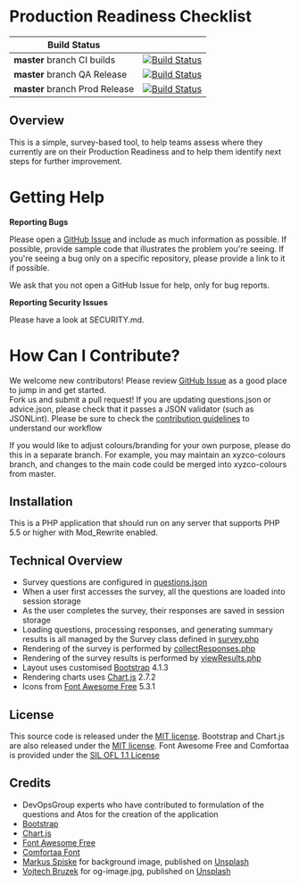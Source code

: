 # Production Readiness Checklist

| Build Status | |
| ------------ | - |
| **master** branch CI builds | [![Build Status](https://dev.azure.com/DevOpsGroupLtd/Production%20Readiness%20Review/_apis/build/status/devopsguys.production-readiness-review-build?branchName=master)](https://dev.azure.com/DevOpsGroupLtd/Production%20Readiness%20Review/_build/latest?definitionId=3&branchName=master) |
| **master** branch QA Release | [![Build Status](https://vsrm.dev.azure.com/DevOpsGroupLtd/_apis/public/Release/badge/68da88e0-91b0-4f79-9d6f-f4c34ee53d1f/2/3)](https://dev.azure.com/DevOpsGroupLtd/Production%20Readiness%20Review/_release?view=mine&definitionId=2) |
| **master** branch Prod Release | [![Build Status](https://vsrm.dev.azure.com/DevOpsGroupLtd/_apis/public/Release/badge/68da88e0-91b0-4f79-9d6f-f4c34ee53d1f/2/4)](https://dev.azure.com/DevOpsGroupLtd/Production%20Readiness%20Review/_release?view=mine&definitionId=2) |

## Overview

This is a simple, survey-based tool, to help teams assess where they currently are on their Production Readiness and to help them identify next steps for further improvement.


Getting Help
============

**Reporting Bugs**

Please open a [GitHub Issue](https://github.com/devopsguys/production-readiness-review/issues) 
and include as much information as possible.  If possible, provide sample code
that illustrates the problem you're seeing.  If you're seeing a bug only
on a specific repository, please provide a link to it if possible.

We ask that you not open a GitHub Issue for help, only for bug reports.

**Reporting Security Issues**

Please have a look at SECURITY.md.

How Can I Contribute?
==================================

We welcome new contributors!  Please review  [GitHub Issue](https://github.com/devopsguys/production-readiness-review/issues) 
as a good place to jump in and get started.  
Fork us and submit a pull request! If you are updating questions.json or advice.json, please check that it passes a JSON validator (such as JSONLint).
Please be sure to check the [contribution guidelines](https://github.com/devopsguys/production-readiness-review/blob/master/CONTRIBUTING.md) to
understand our workflow

If you would like to adjust colours/branding for your own purpose, please do this in a separate branch. For example, you may maintain an xyzco-colours branch, and changes to the main code could be merged into xyzco-colours from master.

## Installation

This is a PHP application that should run on any server that supports PHP 5.5 or higher with Mod_Rewrite enabled. 

## Technical Overview

* Survey questions are configured in [questions.json](https://github.com/devopsguys/production-readiness-review/blob/master/questions.json)
* When a user first accesses the survey, all the questions are loaded into session storage
* As the user completes the survey, their responses are saved in session storage
* Loading questions, processing responses, and generating summary results is all managed by the Survey class defined in [survey.php](https://github.com/devopsguys/production-readiness-review/blob/master/survey.php)
* Rendering of the survey is performed by [collectResponses.php](https://github.com/devopsguys/production-readiness-review/blob/master/collectResponses.php)
* Rendering of the survey results is performed by [viewResults.php](https://github.com/devopsguys/production-readiness-review/blob/master/viewResults.php)
* Layout uses customised [Bootstrap](http://getbootstrap.com/) 4.1.3
* Rendering charts uses [Chart.js](https://www.chartjs.org/) 2.7.2
* Icons from [Font Awesome Free](https://fontawesome.com/free) 5.3.1

## License

This source code is released under the [MIT license](https://github.com/atosorigin/DevOpsMaturityAssessment/blob/master/LICENSE). Bootstrap and Chart.js are also released under the [MIT license](https://github.com/atosorigin/DevOpsMaturityAssessment/blob/master/LICENSE). Font Awesome Free and Comfortaa is provided under the [SIL OFL 1.1 License](https://scripts.sil.org/cms/scripts/page.php?site_id=nrsi&id=OFL) 

## Credits

* DevOpsGroup experts who have contributed to formulation of the questions and Atos for the creation of the application
* [Bootstrap](http://getbootstrap.com/)
* [Chart.js](https://www.chartjs.org/)
* [Font Awesome Free](https://fontawesome.com/free)
* [Comfortaa Font](https://github.com/alexeiva/comfortaa)
* [Markus Spiske](https://unsplash.com/@markusspiske) for background image, published on [Unsplash](https://unsplash.com/)
* [Vojtech Bruzek](https://unsplash.com/@vojtechbruzek) for og-image.jpg, published on [Unsplash](https://unsplash.com/)
